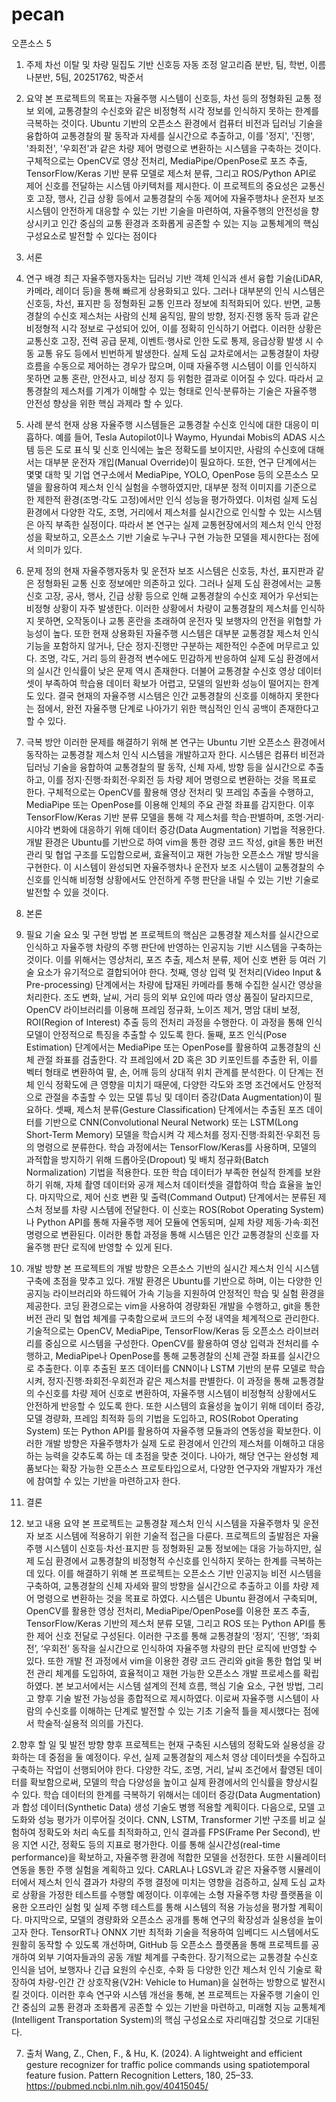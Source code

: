 # pecan
오픈소스 5
1. 주제
차선 이탈 및 차량 밀집도 기반 신호등 자동 조정 알고리즘
분반, 팀, 학번, 이름
나분반, 5팀, 20251762, 박준서
2. 요약 
본 프로젝트의 목표는 자율주행 시스템이 신호등, 차선 등의 정형화된 교통 정보 외에, 교통경찰의 수신호와 같은 비정형적 시각 정보를 인식하지 못하는 한계를 극복하는 것이다. Ubuntu 기반의 오픈소스 환경에서 컴퓨터 비전과 딥러닝 기술을 융합하여 교통경찰의 팔 동작과 자세를 실시간으로 추출하고, 이를 '정지', '진행', '좌회전', '우회전'과 같은 차량 제어 명령으로 변환하는 시스템을 구축하는 것이다. 구체적으로는 OpenCV로 영상 전처리, MediaPipe/OpenPose로 포즈 추출, TensorFlow/Keras 기반 분류 모델로 제스처 분류, 그리고 ROS/Python API로 제어 신호를 전달하는 시스템 아키텍처를 제시한다. 이 프로젝트의 중요성은 교통신호 고장, 행사, 긴급 상황 등에서 교통경찰의 수동 제어에 자율주행차나 운전자 보조 시스템이 안전하게 대응할 수 있는 기반 기술을 마련하여, 자율주행의 안전성을 향상시키고 인간 중심의 교통 환경과 조화롭게 공존할 수 있는 지능 교통체계의 핵심 구성요소로 발전할 수 있다는 점이다
4. 서론
1. 연구 배경
최근 자율주행자동차는 딥러닝 기반 객체 인식과 센서 융합 기술(LiDAR, 카메라, 레이더 등)을 통해 빠르게 상용화되고 있다. 그러나 대부분의 인식 시스템은 신호등, 차선, 표지판 등 정형화된 교통 인프라 정보에 최적화되어 있다. 반면, 교통경찰의 수신호 제스처는 사람의 신체 움직임, 팔의 방향, 정지·진행 동작 등과 같은 비정형적 시각 정보로 구성되어 있어, 이를 정확히 인식하기 어렵다. 
이러한 상황은 교통신호 고장, 전력 공급 문제, 이벤트·행사로 인한 도로 통제, 응급상황 발생 시 수동 교통 유도 등에서 빈번하게 발생한다. 실제 도심 교차로에서는 교통경찰이 차량 흐름을 수동으로 제어하는 경우가 많으며, 이때 자율주행 시스템이 이를 인식하지 못하면 교통 혼란, 안전사고, 비상 정지 등 위험한 결과로 이어질 수 있다. 따라서 교통경찰의 제스처를 기계가 이해할 수 있는 형태로 인식·분류하는 기술은 자율주행 안전성 향상을 위한 핵심 과제라 할 수 있다.
2. 사례 분석
현재 상용 자율주행 시스템들은 교통경찰 수신호 인식에 대한 대응이 미흡하다. 예를 들어, Tesla Autopilot이나 Waymo, Hyundai Mobis의 ADAS 시스템 등은 도로 표식 및 신호 인식에는 높은 정확도를 보이지만, 사람의 수신호에 대해서는 대부분 운전자 개입(Manual Override)이 필요하다.
또한, 연구 단계에서는 몇몇 대학 및 기업 연구소에서 MediaPipe, YOLO, OpenPose 등의 오픈소스 모델을 활용하여 제스처 인식 실험을 수행하였지만, 대부분 정적 이미지를 기준으로 한 제한적 환경(조명·각도 고정)에서만 인식 성능을 평가하였다.
이처럼 실제 도심 환경에서 다양한 각도, 조명, 거리에서 제스처를 실시간으로 인식할 수 있는 시스템은 아직 부족한 실정이다. 따라서 본 연구는 실제 교통현장에서의 제스처 인식 안정성을 확보하고, 오픈소스 기반 기술로 누구나 구현 가능한 모델을 제시한다는 점에서 의미가 있다.
3. 문제 정의
현재 자율주행자동차 및 운전자 보조 시스템은 신호등, 차선, 표지판과 같은 정형화된 교통 신호 정보에만 의존하고 있다. 그러나 실제 도심 환경에서는 교통신호 고장, 공사, 행사, 긴급 상황 등으로 인해 교통경찰의 수신호 제어가 우선되는 비정형 상황이 자주 발생한다. 이러한 상황에서 차량이 교통경찰의 제스처를 인식하지 못하면, 오작동이나 교통 혼란을 초래하여 운전자 및 보행자의 안전을 위협할 가능성이 높다. 또한 현재 상용화된 자율주행 시스템은 대부분 교통경찰 제스처 인식 기능을 포함하지 않거나, 단순 정지·진행만 구분하는 제한적인 수준에 머무르고 있다. 조명, 각도, 거리 등의 환경적 변수에도 민감하게 반응하여 실제 도심 환경에서의 실시간 인식률이 낮은 문제 역시 존재한다. 더불어 교통경찰 수신호 영상 데이터셋이 부족하여 학습용 데이터 확보가 어렵고, 모델의 일반화 성능이 떨어지는 한계도 있다. 결국 현재의 자율주행 시스템은 인간 교통경찰의 신호를 이해하지 못한다는 점에서, 완전 자율주행 단계로 나아가기 위한 핵심적인 인식 공백이 존재한다고 할 수 있다.
4. 극복 방안
이러한 문제를 해결하기 위해 본 연구는 Ubuntu 기반 오픈소스 환경에서 동작하는 교통경찰 제스처 인식 시스템을 개발하고자 한다. 시스템은 컴퓨터 비전과 딥러닝 기술을 융합하여 교통경찰의 팔 동작, 신체 자세, 방향 등을 실시간으로 추출하고, 이를 정지·진행·좌회전·우회전 등 차량 제어 명령으로 변환하는 것을 목표로 한다. 구체적으로는 OpenCV를 활용해 영상 전처리 및 프레임 추출을 수행하고, MediaPipe 또는 OpenPose를 이용해 인체의 주요 관절 좌표를 감지한다. 이후 TensorFlow/Keras 기반 분류 모델을 통해 각 제스처를 학습·판별하며, 조명·거리·시야각 변화에 대응하기 위해 데이터 증강(Data Augmentation) 기법을 적용한다.
개발 환경은 Ubuntu를 기반으로 하여 vim을 통한 경량 코드 작성, git을 통한 버전 관리 및 협업 구조를 도입함으로써, 효율적이고 재현 가능한 오픈소스 개발 방식을 구현한다. 이 시스템이 완성되면 자율주행차나 운전자 보조 시스템이 교통경찰의 수신호를 인식해 비정형 상황에서도 안전하게 주행 판단을 내릴 수 있는 기반 기술로 발전할 수 있을 것이다.
5. 본론
  

1.	필요 기술 요소 및 구현 방법
본 프로젝트의 핵심은 교통경찰 제스처를 실시간으로 인식하고 자율주행 차량의 주행 판단에 반영하는 인공지능 기반 시스템을 구축하는 것이다. 이를 위해서는 영상처리, 포즈 추출, 제스처 분류, 제어 신호 변환 등 여러 기술 요소가 유기적으로 결합되어야 한다.
첫째, 영상 입력 및 전처리(Video Input & Pre-processing) 단계에서는 차량에 탑재된 카메라를 통해 수집한 실시간 영상을 처리한다. 조도 변화, 날씨, 거리 등의 외부 요인에 따라 영상 품질이 달라지므로, OpenCV 라이브러리를 이용해 프레임 정규화, 노이즈 제거, 명암 대비 보정, ROI(Region of Interest) 추출 등의 전처리 과정을 수행한다. 이 과정을 통해 인식 모델이 안정적으로 특징을 추출할 수 있도록 한다.
둘째, 포즈 인식(Pose Estimation) 단계에서는 MediaPipe 또는 OpenPose를 활용하여 교통경찰의 신체 관절 좌표를 검출한다. 각 프레임에서 2D 혹은 3D 키포인트를 추출한 뒤, 이를 벡터 형태로 변환하여 팔, 손, 어깨 등의 상대적 위치 관계를 분석한다. 이 단계는 전체 인식 정확도에 큰 영향을 미치기 때문에, 다양한 각도와 조명 조건에서도 안정적으로 관절을 추출할 수 있는 모델 튜닝 및 데이터 증강(Data Augmentation)이 필요하다.
셋째, 제스처 분류(Gesture Classification) 단계에서는 추출된 포즈 데이터를 기반으로 CNN(Convolutional Neural Network) 또는 LSTM(Long Short-Term Memory) 모델을 학습시켜 각 제스처를 정지·진행·좌회전·우회전 등의 명령으로 분류한다. 학습 과정에서는 TensorFlow/Keras를 사용하며, 모델의 과적합을 방지하기 위해 드롭아웃(Dropout) 및 배치 정규화(Batch Normalization) 기법을 적용한다. 또한 학습 데이터가 부족한 현실적 한계를 보완하기 위해, 자체 촬영 데이터와 공개 제스처 데이터셋을 결합하여 학습 효율을 높인다.
마지막으로, 제어 신호 변환 및 출력(Command Output) 단계에서는 분류된 제스처 정보를 차량 시스템에 전달한다. 이 신호는 ROS(Robot Operating System)나 Python API를 통해 자율주행 제어 모듈에 연동되며, 실제 차량 제동·가속·회전 명령으로 변환된다. 이러한 통합 과정을 통해 시스템은 인간 교통경찰의 신호를 자율주행 판단 로직에 반영할 수 있게 된다.


2.	개발 방향
본 프로젝트의 개발 방향은 오픈소스 기반의 실시간 제스처 인식 시스템 구축에 초점을 맞추고 있다. 개발 환경은 Ubuntu를 기반으로 하며, 이는 다양한 인공지능 라이브러리와 하드웨어 가속 기능을 지원하여 안정적인 학습 및 실험 환경을 제공한다. 코딩 환경으로는 vim을 사용하여 경량화된 개발을 수행하고, git을 통한 버전 관리 및 협업 체계를 구축함으로써 코드의 수정 내역을 체계적으로 관리한다.
기술적으로는 OpenCV, MediaPipe, TensorFlow/Keras 등 오픈소스 라이브러리를 중심으로 시스템을 구성한다. OpenCV를 활용하여 영상 입력과 전처리를 수행하고, MediaPipe나 OpenPose를 통해 교통경찰의 신체 관절 좌표를 실시간으로 추출한다. 이후 추출된 포즈 데이터를 CNN이나 LSTM 기반의 분류 모델로 학습시켜, 정지·진행·좌회전·우회전과 같은 제스처를 판별한다. 이 과정을 통해 교통경찰의 수신호를 차량 제어 신호로 변환하여, 자율주행 시스템이 비정형적 상황에서도 안전하게 반응할 수 있도록 한다.
또한 시스템의 효율성을 높이기 위해 데이터 증강, 모델 경량화, 프레임 최적화 등의 기법을 도입하고, ROS(Robot Operating System) 또는 Python API를 활용하여 자율주행 모듈과의 연동성을 확보한다. 이러한 개발 방향은 자율주행차가 실제 도로 환경에서 인간의 제스처를 이해하고 대응하는 능력을 갖추도록 하는 데 초점을 맞춘 것이다. 나아가, 해당 연구는 완성형 제품보다는 확장 가능한 오픈소스 프로토타입으로서, 다양한 연구자와 개발자가 개선에 참여할 수 있는 기반을 마련하고자 한다.

6. 결론
1. 보고 내용 요약
본 프로젝트는 교통경찰 제스처 인식 시스템을 자율주행차 및 운전자 보조 시스템에 적용하기 위한 기술적 접근을 다룬다.
프로젝트의 출발점은 자율주행 시스템이 신호등·차선·표지판 등 정형화된 교통 정보에는 대응 가능하지만, 실제 도심 환경에서 교통경찰의 비정형적 수신호를 인식하지 못하는 한계를 극복하는 데 있다. 이를 해결하기 위해 본 프로젝트는 오픈소스 기반 인공지능 비전 시스템을 구축하여, 교통경찰의 신체 자세와 팔의 방향을 실시간으로 추출하고 이를 차량 제어 명령으로 변환하는 것을 목표로 하였다.
시스템은 Ubuntu 환경에서 구축되며, OpenCV를 활용한 영상 전처리, MediaPipe/OpenPose를 이용한 포즈 추출, TensorFlow/Keras 기반의 제스처 분류 모델, 그리고 ROS 또는 Python API를 통한 제어 신호 전달로 구성된다. 이러한 구조를 통해 교통경찰의 ‘정지’, ‘진행’, ‘좌회전’, ‘우회전’ 동작을 실시간으로 인식하여 자율주행 차량의 판단 로직에 반영할 수 있다.
또한 개발 전 과정에서 vim을 이용한 경량 코드 관리와 git을 통한 협업 및 버전 관리 체계를 도입하여, 효율적이고 재현 가능한 오픈소스 개발 프로세스를 확립하였다. 본 보고서에서는 시스템 설계의 전체 흐름, 핵심 기술 요소, 구현 방법, 그리고 향후 기술 발전 가능성을 종합적으로 제시하였다. 이로써 자율주행 시스템이 사람의 수신호를 이해하는 단계로 발전할 수 있는 기초 기술적 틀을 제시했다는 점에서 학술적·실용적 의의를 가진다.

2.향후 할 일 및 발전 방향
향후 프로젝트는 현재 구축된 시스템의 정확도와 실용성을 강화하는 데 중점을 둘 예정이다. 우선, 실제 교통경찰의 제스처 영상 데이터셋을 수집하고 구축하는 작업이 선행되어야 한다. 다양한 각도, 조명, 거리, 날씨 조건에서 촬영된 데이터를 확보함으로써, 모델의 학습 다양성을 높이고 실제 환경에서의 인식률을 향상시킬 수 있다. 학습 데이터의 한계를 극복하기 위해서는 데이터 증강(Data Augmentation)과 합성 데이터(Synthetic Data) 생성 기술도 병행 적용할 계획이다.
다음으로, 모델 고도화와 성능 평가가 이루어질 것이다. CNN, LSTM, Transformer 기반 구조를 비교 실험하여 정확도와 처리 속도를 최적화하고, 인식 결과를 FPS(Frame Per Second), 반응 지연 시간, 정확도 등의 지표로 평가한다. 이를 통해 실시간성(real-time performance)을 확보하고, 자율주행 환경에 적합한 모델을 선정한다.
또한 시뮬레이터 연동을 통한 주행 실험을 계획하고 있다. CARLA나 LGSVL과 같은 자율주행 시뮬레이터에서 제스처 인식 결과가 차량의 주행 결정에 미치는 영향을 검증하고, 실제 도심 교차로 상황을 가정한 테스트를 수행할 예정이다. 이후에는 소형 자율주행 차량 플랫폼을 이용한 오프라인 실험 및 실제 주행 테스트를 통해 시스템의 적용 가능성을 평가할 계획이다.
마지막으로, 모델의 경량화와 오픈소스 공개를 통해 연구의 확장성과 실용성을 높이고자 한다. TensorRT나 ONNX 기반 최적화 기술을 적용하여 임베디드 시스템에서도 원활히 동작할 수 있도록 개선하며, GitHub 등 오픈소스 플랫폼을 통해 프로젝트를 공개하여 외부 기여자들과의 공동 개발 체계를 구축한다. 장기적으로는 교통경찰 수신호 인식을 넘어, 보행자나 긴급 요원의 수신호, 수화 등 다양한 인간 제스처 인식 기술로 확장하여 차량-인간 간 상호작용(V2H: Vehicle to Human)을 실현하는 방향으로 발전시킬 것이다.
이러한 후속 연구와 시스템 개선을 통해, 본 프로젝트는 자율주행 기술이 인간 중심의 교통 환경과 조화롭게 공존할 수 있는 기반을 마련하고, 미래형 지능 교통체계(Intelligent Transportation System)의 핵심 구성요소로 자리매김할 것으로 기대된다.

7. 출처
Wang, Z., Chen, F., & Hu, K. (2024). A lightweight and efficient gesture recognizer for traffic police commands using spatiotemporal feature fusion. Pattern Recognition Letters, 180, 25–33. https://pubmed.ncbi.nlm.nih.gov/40415045/

